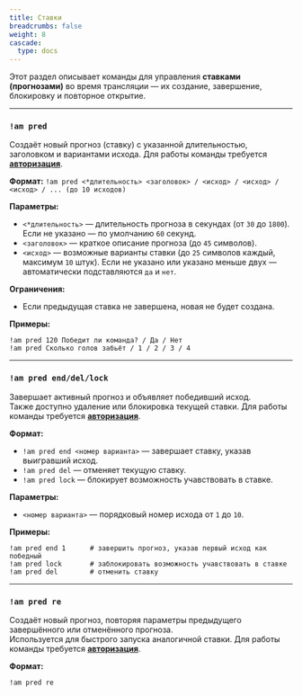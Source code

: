 ```yaml
---
title: Ставки
breadcrumbs: false
weight: 8
cascade:
  type: docs
---
```


Этот раздел описывает команды для управления **ставками (прогнозами)** во время трансляции — их создание, завершение, блокировку и повторное открытие.

---

### `!am pred`
Создаёт новый прогноз (ставку) с указанной длительностью, заголовком и вариантами исхода.
Для работы команды требуется **[авторизация](/auth)**.

**Формат:** 
`!am pred <*длительность> <заголовок> / <исход> / <исход> / <исход> / ... (до 10 исходов)`

**Параметры:**
- `<*длительность>` — длительность прогноза в секундах (от `30` до `1800`). Если не указано — по умолчанию `60` секунд.
- `<заголовок>` — краткое описание прогноза (до `45` символов).
- `<исход>` — возможные варианты ставки (до `25` символов каждый, максимум `10` штук). Если не указано или указано меньше двух — автоматически подставляются `да` и `нет`.

**Ограничения:**
- Если предыдущая ставка не завершена, новая не будет создана.

**Примеры:**
```text
!am pred 120 Победит ли команда? / Да / Нет
!am pred Сколько голов забьёт / 1 / 2 / 3 / 4
```

---

### `!am pred end/del/lock`
Завершает активный прогноз и объявляет победивший исход.  
Также доступно удаление или блокировка текущей ставки. Для работы команды требуется **[авторизация](/auth)**.

**Формат:**
- `!am pred end <номер варианта>` — завершает ставку, указав выигравший исход.
- `!am pred del` — отменяет текущую ставку.
- `!am pred lock` — блокирует возможность учавствовать в ставке.

**Параметры:**
- `<номер варианта>` — порядковый номер исхода от `1` до `10`.

**Примеры:**
```text
!am pred end 1      # завершить прогноз, указав первый исход как победный
!am pred lock       # заблокировать возможность учавствовать в ставке
!am pred del        # отменить ставку
```

---

### `!am pred re`
Создаёт новый прогноз, повторяя параметры предыдущего завершённого или отменённого прогноза.  
Используется для быстрого запуска аналогичной ставки. Для работы команды требуется **[авторизация](/auth)**.

**Формат:**
```text
!am pred re
```